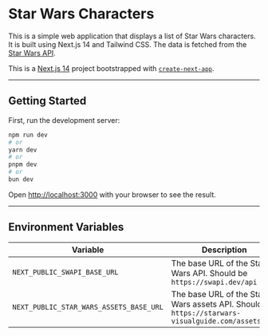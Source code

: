 # Star Wars Characters

This is a simple web application that displays a list of Star Wars characters. It is built using Next.js 14 and Tailwind CSS. The data is fetched from the [Star Wars API](https://swapi.dev/).

This is a [Next.js 14](https://nextjs.org/) project bootstrapped with [`create-next-app`](https://github.com/vercel/next.js/tree/canary/packages/create-next-app).

---

## Getting Started

First, run the development server:

```bash
npm run dev
# or
yarn dev
# or
pnpm dev
# or
bun dev
```

Open [http://localhost:3000](http://localhost:3000) with your browser to see the result.

---

## Environment Variables

| Variable                                | Description                                                                                       |
|-----------------------------------------|---------------------------------------------------------------------------------------------------|
| `NEXT_PUBLIC_SWAPI_BASE_URL`            | The base URL of the Star Wars API. Should be `https://swapi.dev/api`                              |
| `NEXT_PUBLIC_STAR_WARS_ASSETS_BASE_URL` | The base URL of the Star Wars assets API. Should be `https://starwars-visualguide.com/assets/img` |